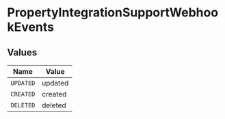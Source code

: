 # PropertyIntegrationSupportWebhookEvents


## Values

| Name      | Value     |
| --------- | --------- |
| `UPDATED` | updated   |
| `CREATED` | created   |
| `DELETED` | deleted   |